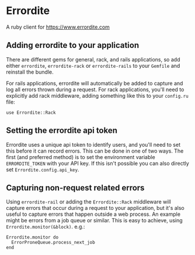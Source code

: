 # Errordite

A ruby client for https://www.errordite.com

## Adding errordite to your application

There are different gems for general, rack, and rails applications, so add either `errordite`, `errordite-rack` or `errordite-rails` to your `Gemfile` and reinstall the bundle.

For rails applications, errordite will automatically be added to capture and log all errors thrown during a request.  For rack applications, you'll need to explicitly add rack middleware, adding something like this to your `config.ru` file:

    use Errordite::Rack

## Setting the errordite api token

Errordite uses a unique api token to identify users, and you'll need to set this before it can record errors.  This can be done in one of two ways.  The first (and preferred method) is to set the environment variable `ERRORDITE_TOKEN` with your API key.  If this isn't possible you can also directly set `Errordite.config.api_key`.

## Capturing non-request related errors

Using `errordite-rail` or adding the `Errordite::Rack` middleware will capture errors that occur during a request to your application, but it's also useful to capture errors that happen outside a web process.  An example might be errors from a job queue or similar.  This is easy to achieve, using `Errordite.monitor(&block)`.  e.g.:

    Errordite.monitor do
      ErrorProneQueue.process_next_job
    end
